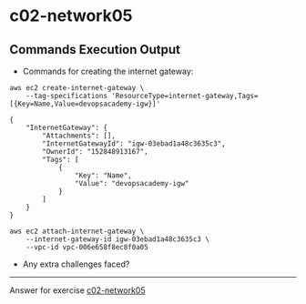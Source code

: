 # c02-network05

## Commands Execution Output

- Commands for creating the internet gateway:
```
aws ec2 create-internet-gateway \
    --tag-specifications 'ResourceType=internet-gateway,Tags=[{Key=Name,Value=devopsacademy-igw}]'

{
    "InternetGateway": {
        "Attachments": [],
        "InternetGatewayId": "igw-03ebad1a48c3635c3",
        "OwnerId": "152848913167",
        "Tags": [
            {
                "Key": "Name",
                "Value": "devopsacademy-igw"
            }
        ]
    }
}

aws ec2 attach-internet-gateway \
    --internet-gateway-id igw-03ebad1a48c3635c3 \
    --vpc-id vpc-006e658f8ec8f0a05
```

- Any extra challenges faced?


<!-- Don't change anything below this point-->
***
Answer for exercise [c02-network05](https://github.com/devopsacademyau/academy/blob/893381c6f0b69434d9e8597d3d4b1c17f9bc1371/classes/02class/exercises/c02-network05/README.md)
